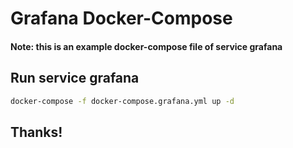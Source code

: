 # Grafana Docker-Compose

#### Note: this is an example docker-compose file of service grafana

## Run service grafana

```sh
docker-compose -f docker-compose.grafana.yml up -d
```

## Thanks!
